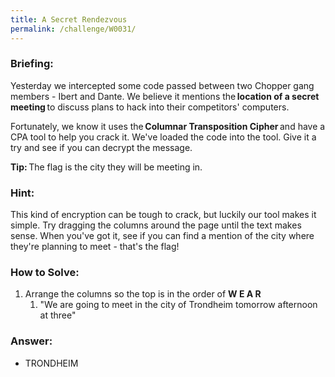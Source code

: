 ```yaml
---
title: A Secret Rendezvous
permalink: /challenge/W0031/
---
```


### Briefing: 
Yesterday we intercepted some code passed between two Chopper gang members - Ibert and Dante. We believe it mentions the **location of a secret meeting** to discuss plans to hack into their competitors' computers. 

Fortunately, we know it uses the **Columnar Transposition Cipher** and have a CPA tool to help you crack it. We've loaded the code into the tool. Give it a try and see if you can decrypt the message. 

**Tip:** The flag is the city they will be meeting in. 

### Hint:
This kind of encryption can be tough to crack, but luckily our tool makes it simple. Try dragging the columns around the page until the text makes sense. When you've got it, see if you can find a mention of the city where they're planning to meet - that's the flag!

### How to Solve: 
1. Arrange the columns so the top is in the order of **W E A R**
    1. "We are going to meet in the city of Trondheim tomorrow afternoon at three"

### Answer:
- TRONDHEIM